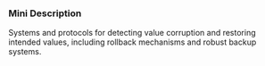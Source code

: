 ### Mini Description

Systems and protocols for detecting value corruption and restoring intended values, including rollback mechanisms and robust backup systems.
